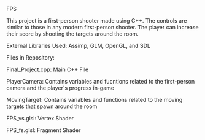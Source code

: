 FPS

This project is a first-person shooter made using C++. The controls are similar to those in any modern first-person shooter. The player can increase their score by shooting the targets around the room.

External Libraries Used: Assimp, GLM, OpenGL, and SDL

Files in Repository:

Final_Project.cpp: Main C++ File

PlayerCamera: Contains variables and fucntions related to the first-person camera and the player's progress in-game

MovingTarget: Contains variables and functions related to the moving targets that spawn around the room

FPS_vs.glsl: Vertex Shader

FPS_fs.glsl: Fragment Shader
